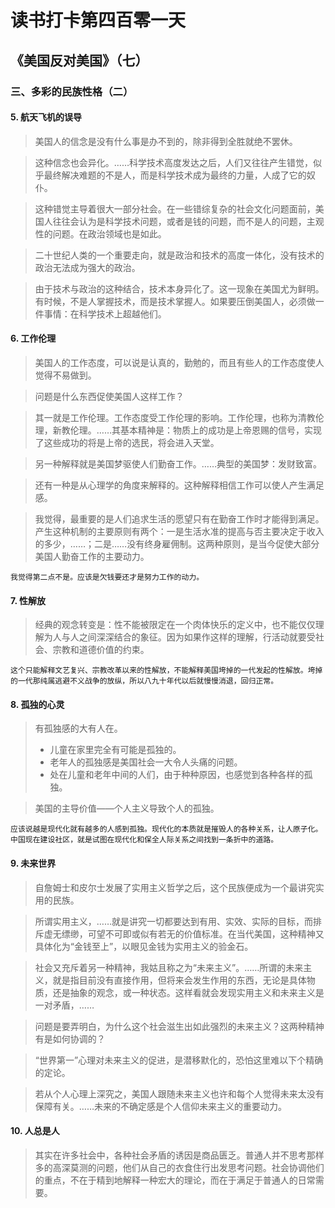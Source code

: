 读书打卡第四百零一天
===

《美国反对美国》（七）
---

### 三、多彩的民族性格（二）

#### 5. 航天飞机的误导

> 美国人的信念是没有什么事是办不到的，除非得到全胜就绝不罢休。

> 这种信念也会异化。……科学技术高度发达之后，人们又往往产生错觉，似乎最终解决难题的不是人，而是科学技术成为最终的力量，人成了它的奴仆。

> 这种错觉主导着很大一部分社会。在一些错综复杂的社会文化问题面前，美国人往往会认为是科学技术问题，或者是钱的问题，而不是人的问题，主观性的问题。在政治领域也是如此。

> 二十世纪人类的一个重要走向，就是政治和技术的高度一体化，没有技术的政治无法成为强大的政治。

> 由于技术与政治的这种结合，技术本身异化了。这一现象在美国尤为鲜明。有时候，不是人掌握技术，而是技术掌握人。如果要压倒美国人，必须做一件事情：在科学技术上超越他们。

#### 6. 工作伦理

> 美国人的工作态度，可以说是认真的，勤勉的，而且有些人的工作态度使人觉得不易做到。

> 问题是什么东西促使美国人这样工作？

> 其一就是工作伦理。工作态度受工作伦理的影响。工作伦理，也称为清教伦理，新教伦理。……其基本精神是：物质上的成功是上帝恩赐的信号，实现了这些成功的将是上帝的选民，将会进入天堂。

> 另一种解释就是美国梦驱使人们勤奋工作。……典型的美国梦：发财致富。

> 还有一种是从心理学的角度来解释的。这种解释相信工作可以使人产生满足感。

> 我觉得，最重要的是人们追求生活的愿望只有在勤奋工作时才能得到满足。产生这种机制的主要原则有两个：一是生活水准的提高与否主要决定于收入的多少，……；二是……没有终身雇佣制。这两种原则，是当今促使大部分美国人勤奋工作的主要动力。
```
我觉得第二点不是。应该是欠钱要还才是努力工作的动力。
```
#### 7. 性解放

> 经典的观念转变是：性不能被限定在一个肉体快乐的定义中，也不能仅仅理解为人与人之间深深结合的象征。因为如果作这样的理解，行活动就要受社会、宗教和道德价值的约束。
```
这个只能解释文艺复兴、宗教改革以来的性解放，不能解释美国垮掉的一代发起的性解放。垮掉的一代那纯属逃避不义战争的放纵，所以八九十年代以后就慢慢消退，回归正常。
```
#### 8. 孤独的心灵
> 有孤独感的大有人在。
> * 儿童在家里完全有可能是孤独的。
> * 老年人的孤独感是美国社会一大令人头痛的问题。
> * 处在儿童和老年中间的人们，由于种种原因，也感觉到各种各样的孤独。

> 美国的主导价值——个人主义导致个人的孤独。
```
应该说越是现代化就有越多的人感到孤独。现代化的本质就是摧毁人的各种关系，让人原子化。中国现在建设社区，就是试图在现代化和保全人际关系之间找到一条折中的道路。
```
#### 9. 未来世界
> 自詹姆士和皮尔士发展了实用主义哲学之后，这个民族便成为一个最讲究实用的民族。

> 所谓实用主义，……就是讲究一切都要达到有用、实效、实际的目标，而排斥虚无缥缈，可望不可即或似有若无的价值标准。在当代美国，这种精神又具体化为“金钱至上”，以眼见金钱为实用主义的验金石。

> 社会又充斥着另一种精神，我姑且称之为“未来主义”。……所谓的未来主义，就是指目前没有直接作用，但将来会发生作用的东西，无论是具体物质，还是抽象的观念，或一种状态。这样看就会发现实用主义和未来主义是一对矛盾，……

> 问题是要弄明白，为什么这个社会滋生出如此强烈的未来主义？这两种精神有是如何协调的？

> “世界第一”心理对未来主义的促进，是潜移默化的，恐怕这里难以下个精确的定论。

> 若从个人心理上深究之，美国人跟随未来主义也许和每个人觉得未来太没有保障有关。……未来的不确定感是个人信仰未来主义的重要动力。

#### 10. 人总是人

> 其实在许多社会中，各种社会矛盾的诱因是商品匮乏。普通人并不思考那样多的高深莫测的问题，他们从自己的衣食住行出发思考问题。社会协调他们的重点，不在于精到地解释一种宏大的理论，而在于满足于普通人的日常需要。